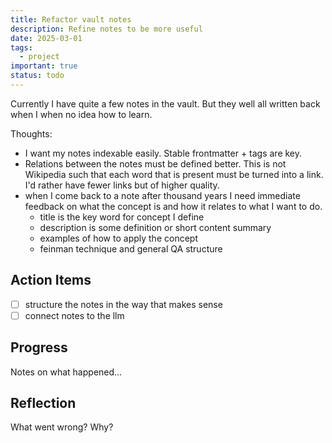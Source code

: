 ```yaml
---
title: Refactor vault notes
description: Refine notes to be more useful
date: 2025-03-01
tags:
  - project
important: true
status: todo
---
```


Currently I have quite a few notes in the vault. But they well all written back when I when no idea how to learn. 

Thoughts:

- I want my notes indexable easily. Stable frontmatter + tags are key.
- Relations between the notes must be defined better. This is not Wikipedia such that each word that is present must be turned into a link. I'd rather have fewer links but of higher quality. 
- when I come back to a note after thousand years I need immediate feedback on what the concept is and how it relates to what I want to do.
    - title is the key word for concept I define 
    - description is some definition or short content summary 
    - examples of how to apply the concept 
    - feinman technique and general QA structure 

## Action Items

- [ ] structure the notes in the way that makes sense
- [ ] connect notes to the llm

## Progress

Notes on what happened...

## Reflection

What went wrong? Why?
